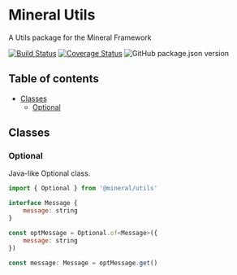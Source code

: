 # Mineral Utils

A Utils package for the Mineral Framework

[![Build Status](https://travis-ci.org/mineral-framework/ts-utils.svg?branch=master)](https://travis-ci.org/mineral-framework/ts-utils) [![Coverage Status](https://coveralls.io/repos/github/mineral-framework/ts-utils/badge.svg?branch=master)](https://coveralls.io/github/mineral-framework/ts-utils?branch=master) ![GitHub package.json version](https://img.shields.io/github/package-json/v/mineral-framework/ts-utils?logo=npm)

## Table of contents
* [Classes](#classes)
  * [Optional](#optional)

## Classes

### Optional
Java-like Optional class.

``` js
import { Optional } from '@mineral/utils'

interface Message {
    message: string
}

const optMessage = Optional.of<Message>({
    message: string
})

const message: Message = optMessage.get()
```
